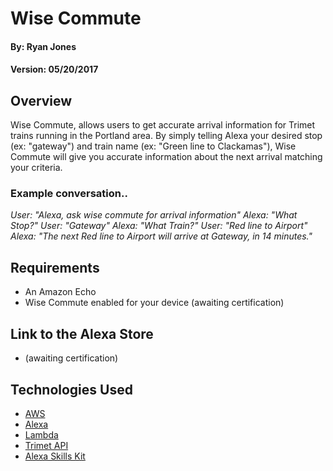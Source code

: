 # Wise Commute

#### By: Ryan Jones
#### Version: 05/20/2017

## Overview
Wise Commute, allows users to get accurate arrival information for Trimet trains running in the Portland area. By simply telling Alexa your desired stop (ex: "gateway") and train name (ex: "Green line to Clackamas"), Wise Commute will give you accurate information about the next arrival matching your criteria.

### Example conversation..
_User: "Alexa, ask wise commute for arrival information"_
_Alexa: "What Stop?"_
_User: "Gateway"_
_Alexa: "What Train?"_
_User: "Red line to Airport"_
_Alexa: "The next Red line to Airport will arrive at Gateway, in 14 minutes."_

## Requirements
* An Amazon Echo
* Wise Commute enabled for your device (awaiting certification)

## Link to the Alexa Store
* (awaiting certification)

## Technologies Used

* [AWS]
* [Alexa]
* [Lambda]
* [Trimet API]
* [Alexa Skills Kit]

[AWS]: https://aws.amazon.com/
[Lambda]: https://aws.amazon.com/lambda/
[Trimet API]: https://developer.trimet.org/
[Alexa Skills Kit]: https://developer.amazon.com/alexa-skills-kit
[Alexa]: https://developer.amazon.com/alexa

